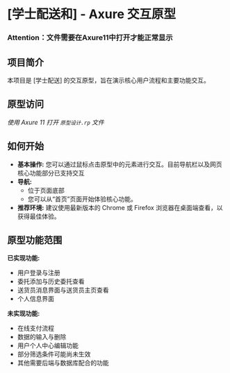 # [学士配送和] - Axure 交互原型 

### Attention：文件需要在Axure11中打开才能正常显示

## 项目简介

本项目是 [学士配送] 的交互原型，旨在演示核心用户流程和主要功能交互。

## 原型访问

*使用 Axure 11 打开 `原型设计.rp` 文件*

## 如何开始

* **基本操作:** 您可以通过鼠标点击原型中的元素进行交互。目前导航栏以及网页核心功能部分已支持交互
* **导航:**
    * 位于页面底部
    * 您可以从“首页”页面开始体验核心功能。
* **推荐环境:** 建议使用最新版本的 Chrome 或 Firefox 浏览器在桌面端查看，以获得最佳体验。

## 原型功能范围

**已实现功能:**

* 用户登录与注册
* 委托添加与历史委托查看
* 送货员消息界面与送货员主页查看
* 个人信息界面

**未实现功能:**

* 在线支付流程
* 数据的输入与删除
* 用户个人中心编辑功能
* 部分筛选条件可能尚未生效
* 其他需要后端与数据库配合的功能